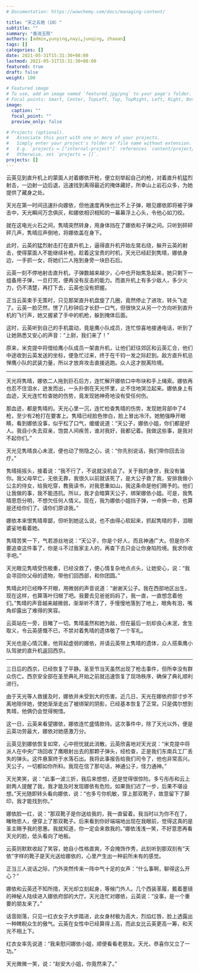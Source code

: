 ```yaml
---
# Documentation: https://wowchemy.com/docs/managing-content/

title: "天之五绝（10）"
subtitle: ""
summary: "香消玉殒"
authors: [admin,yunying,nayi,junqing, zhaoan]
tags: []
categories: []
date: 2021-05-31T15:31:30+08:00
lastmod: 2021-05-31T15:31:30+08:00
featured: true
draft: false
weight: 100

# Featured image
# To use, add an image named `featured.jpg/png` to your page's folder.
# Focal points: Smart, Center, TopLeft, Top, TopRight, Left, Right, BottomLeft, Bottom, BottomRight.
image:
  caption: ""
  focal_point: ""
  preview_only: false

# Projects (optional).
#   Associate this post with one or more of your projects.
#   Simply enter your project's folder or file name without extension.
#   E.g. `projects = ["internal-project"]` references `content/project/deep-learning/index.md`.
#   Otherwise, set `projects = []`.
projects: []
---
```


云英见到直升机上的蒙面人对着娜依开枪，便立刻举起自己的枪，对着直升机猛烈射击，一边射一边后退，迅速找到离得最近的掩体藏好，所幸山上岩石众多，为她提供了藏身之处。

天光在第一时间迅速扑向娜依，但他速度再快也比不上子弹，眼见娜依即将被子弹击中，天光瞬间万念俱灰，和娜依相识相知的一幕幕浮上心头，令他心如刀绞。

<!--more-->

就在这电光火石之间，隽晴突然转身，用身体挡在了娜依和子弹之间。只听到砰砰砰几声，隽晴应声倒地，将娜依盖在身下。

此时，云英的猛烈射击打在直升机上，逼得直升机开始左晃右绕，躲开云英的射击，使得蒙面人不能继续补枪。趁着这宝贵的时机，天光已经赶到隽晴，娜依身边，一手抓一女，将她们二人拖到身旁一块巨石后。

云英一刻不停地射击直升机，子弹数越来越少，心中也开始焦急起来，她只剩下一组备用子弹，一旦打完，便再没有反击的能力。而直升机上有多少敌人，多少火力，仍不清楚，再打下去，云英也没有把握。

正当云英束手无策时，只见那架直升机盘旋了几圈，竟然停止了进攻，转头飞走了。云英一脸茫然，愣了几秒钟后才长舒一口气，但很快又从另一个方向听到直升机的飞行声，她又握紧了手中的机枪，躲到掩体后面。

这时，云英听到自己的手机震动，竟是鹰小队成员，连忙惊喜地接通电话，听到了让她熟悉又安心的声音：“上尉，我们来了！”

原来，米克提中将借给鹰小队成员一架直升机，让他们赶往郊区和云英汇合，他们中途收到云英发送的坐标，便急忙过来，终于在千钧一发之际赶到。敌方直升机忌惮鹰小队的武装力量，所以才放弃攻击直接逃跑。众人这才脱离险境。

------

天光将隽晴，娜依二人拖到巨石后方，连忙解开娜依口中布块和手上绳索。娜依再也忍不住泪水，迸发而出，一头扑倒在天光怀里，止不住地哭泣起来。娜依身上有血迹，天光连忙检查她的伤势，竟发现她神奇地没有受任何伤。

那血迹，都是隽晴的。天光心里一沉，连忙检查隽晴的伤势，发现她背部中了4枪，至少有2枪打在要害上。隽晴已经脸色惨白，脸上冒出冷汗。她勉强睁开眼睛，看到娜依没事，似乎松了口气，缓缓说道：“天公子，娜依小姐，你们都是好人。我自小失去双亲，饱尝人间疾苦，谁对我好，我都记着。我做这些事，是我对不起你们。”

天光见隽晴良心未泯，便也动了恻隐之心，说：“你先别说话，我们带你回去治疗。”

隽晴摇摇头，接着说：“我不行了，不说就没机会了。关于我的身世，我没有骗你。我父母早亡，无依无靠，我很久以前就该死了，是大公子救了我，安排我做小公主的侍女，给我吃穿，教我读书，对我恩重如山，我这条命是他们赐予的。他们让我做的事，我不能违抗。所以，我才会暗算天公子，绑架娜依小姐。可是，我隽晴恩怨分明，不想欠任何人情义。现在，我为娜依小姐挡子弹，一命换一命，也算是还给你们了。请你们原谅我。”

娜依本来恨隽晴卑鄙，但听到她这么说，也不由得心软起来，抓起隽晴的手，泪眼婆娑地看着她。

隽晴苦笑一下，气若游丝地说：“天公子，你是个好人，而且神通广大。但是你不要追查这件事了，你是斗不过我家主人的，再查下去只会让你身陷险境。我求你收手吧。”

天光眼见隽晴受伤极重，已经没救了，便心情复杂地点点头，让她安心，说：“我会寻回你父母的遗物，带他们回西部，和你团圆。”

隽晴此时已经睁不开眼，用微弱的声音说道：“谢谢天公子。我在西部地区出生，现在这样，也算落叶归根了吧。我要去见爸爸妈妈了，我一直，一直想念着他们。”隽晴的声音越来越微弱，渐渐听不清了，手慢慢地落到了地上，眼角有泪，嘴角却露出了难得的笑容。

云英站在一旁，目睹了一切。隽晴虽然和她为敌，但在最后一刻却良心未泯，舍生取义，令云英感慨不已，不禁对着隽晴的遗体敬了一个军礼。

天光也是心情沉重，他背起虚弱的娜依，并请云英带上隽晴的遗体，众人搭乘鹰小队驾驶的直升机返回西京。

------

三日后的西京，已经恢复了平静。圣至节当天虽然出现了枪击事件，但所幸没有群众伤亡。西京安全部在圣至典礼开始之前就迅速恢复了现场秩序，确保了典礼顺利进行。

由于天光等人救援及时，娜依并未受到大的伤害。近几日，天光在娜依府邸寸步不离地陪伴她，使她渐渐走出了被绑架的阴影，已经基本恢复了正常。只是偶尔想到隽晴，他俩仍会觉得惋惜。

这一日，云英来看望娜依，娜依连忙盛情款待。这次事件中，除了天光以外，便是云英功劳最大，娜依对她感激万分。

云英见到娜依恢复如常，心中担忧就此消散。云英欣喜地对天光说：“米克提中将派人在中央广场回收了鹰眼射出去的那颗子弹头，经检查，正是我们东南兵工厂丢失的弹头。这件悬案终于水落石出。我将此事报告给我们司令了，他也非常高兴。天公子，一切都如你所料。我现在信了那句话，神通公子，怪力通神。”

天光笑笑，说：“此事一波三折，我后来想想，还是觉得很惊险。多亏彤彤和云上尉两人提醒了我，我才能及时发现娜依有危险。如果我们迟了一步，后果不堪设想。”天光随即转头看向娜依，说：“也多亏你机敏，穿上那双靴子，故意留下了脚印，我才能找到你。”

娜依脸一红，说：“那双靴子是你送给我的，我一直留着。我当时以为你不在了，睹物思人，便穿上了那双靴子。后来看到你好端端地出现在我眼前，觉得这真的是圣主赐予我的恩惠。我就知道，你一定会来救我的。”娜依浅浅一笑，不好意思再看天光的脸，低头看向了地板。

云英则默默收起了笑容，她自小性格直爽，不会掩饰作秀，此刻听到那双刻有“天依”字样的靴子是天光送给娜依的，心里产生出一种前所未有的感觉。

正当三人说话之际，门外突然传来一阵中气十足的女声：“什么事啊，聊得这么开心？”

娜依和云英还不知所措，天光却立刻起身，等候门外人。几个西装革履，戴着墨镜的神秘人陆续进入娜依府邸的大厅。天光连忙对娜依，云英说：“没事，是一个重要的朋友来了。”

话音刚落，只见一红衣女子大步踏进，此女身材极为高大，烈焰红唇，脸上透露出一种睥睨众生的傲气。云英在女性中已经算得上高，而此女比云英更高一筹，和天光不相上下。

红衣女率先说道：“我来慰问娜依小姐，顺便看看老朋友。天光，恭喜你又立了一功。”

天光微微一笑，说：“赵安大小姐，你竟然来了。”
